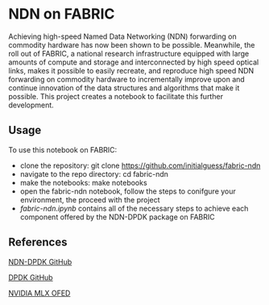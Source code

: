 # NDN on FABRIC

Achieving high-speed Named Data Networking (NDN) forwarding on commodity hardware has now been shown to be possible. Meanwhile, the roll out of FABRIC, a national research infrastructure equipped with large amounts of compute and storage and interconnected by high speed optical links, makes it possible to easily recreate, and reproduce high speed NDN forwarding on commodity hardware to incrementally improve upon and continue innovation of the data structures and algorithms that make it possible. This project creates a notebook to facilitate this further development.

## Usage

To use this notebook on FABRIC:

* clone the repository: git clone https://github.com/initialguess/fabric-ndn
* navigate to the repo directory: cd fabric-ndn
* make the notebooks: make notebooks
* open the fabric-ndn notebook, follow the steps to conifgure your environment, the proceed with the project
* *fabric-ndn.ipynb* contains all of the necessary steps to achieve each component offered by the NDN-DPDK package on FABRIC
## References

[NDN-DPDK GitHub](https://github.com/usnistgov/ndn-dpdk)

[DPDK GitHub](https://github.com/DPDK/dpdk)

[NVIDIA MLX OFED](https://docs.nvidia.com/networking/display/MLNXOFEDv531001/Downloading+Mellanox+OFED)

